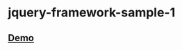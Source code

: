 # jquery-framework-sample-1

## [Demo](https://mb-ui.github.io/jquery-framework-sample-1/public/index.html)